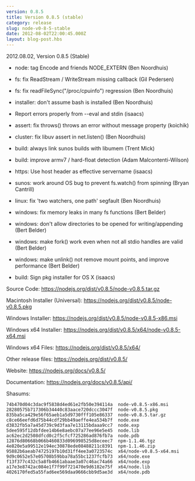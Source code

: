 ```yaml
---
version: 0.8.5
title: Version 0.8.5 (stable)
category: release
slug: node-v0-8-5-stable
date: 2012-08-02T22:00:45.000Z
layout: blog-post.hbs
---
```


2012.08.02, Version 0.8.5 (Stable)

* node: tag Encode and friends NODE_EXTERN (Ben Noordhuis)

* fs: fix ReadStream / WriteStream missing callback (Gil Pedersen)

* fs: fix readFileSync("/proc/cpuinfo") regression (Ben Noordhuis)

* installer: don't assume bash is installed (Ben Noordhuis)

* Report errors properly from --eval and stdin (isaacs)

* assert: fix throws() throws an error without message property (koichik)

* cluster: fix libuv assert in net.listen() (Ben Noordhuis)

* build: always link sunos builds with libumem (Trent Mick)

* build: improve armv7 / hard-float detection (Adam Malcontenti-Wilson)

* https: Use host header as effective servername (isaacs)

* sunos: work around OS bug to prevent fs.watch() from spinning (Bryan Cantrill)

* linux: fix 'two watchers, one path' segfault (Ben Noordhuis)

* windows: fix memory leaks in many fs functions (Bert Belder)

* windows: don't allow directories to be opened for writing/appending (Bert Belder)

* windows: make fork() work even when not all stdio handles are valid (Bert Belder)

* windows: make unlink() not remove mount points, and improve performance (Bert Belder)

* build: Sign pkg installer for OS X (isaacs)

Source Code: https://nodejs.org/dist/v0.8.5/node-v0.8.5.tar.gz

Macintosh Installer (Universal): https://nodejs.org/dist/v0.8.5/node-v0.8.5.pkg

Windows Installer: https://nodejs.org/dist/v0.8.5/node-v0.8.5-x86.msi

Windows x64 Installer: https://nodejs.org/dist/v0.8.5/x64/node-v0.8.5-x64.msi

Windows x64 Files: https://nodejs.org/dist/v0.8.5/x64/

Other release files: https://nodejs.org/dist/v0.8.5/

Website: https://nodejs.org/docs/v0.8.5/

Documentation: https://nodejs.org/docs/v0.8.5/api/

Shasums:

```
74b470d04c3dac9f5838d4ed61e2fb50e394114a  node-v0.8.5-x86.msi
28280575b717306b34440c83aace720dccc3047f  node-v0.8.5.pkg
835ba5ca429e56f65aeb1a5d9730fff105e86337  node-v0.8.5.tar.gz
c8ce66eefd6d75b44cdf29bb49aeffe4ea534b7f  node.exe
d3832fb5a7a45d739c9d3faa7e13115bdaaa9cc7  node.exp
5dee595f12dbfdee14b6e8aebc07a77ee96e5e45  node.lib
ac62ec2d2508dfcd0c2f5cfcf725286ad876fb7a  node.pdb
12876d80668b066b460833d096998525d8eceec7  npm-1.1.46.tgz
4e820e5a99512e194ec30878ede08488211c8391  npm-1.1.46.zip
95882b6aeab74725197b10d31ff4ee3a0723574c  x64/node-v0.8.5-x64.msi
9d9c0652e57e05708b59bba78a55bc1237fcfb73  x64/node.exe
f13f377c432c5a8fb4661abaae3a07c46ac74a66  x64/node.exp
a17e3e8742ac084e1f7f99f721470e9d6182e75f  x64/node.lib
4026170fed5a55fad6ee569daa9666cbb9d5ae3d  x64/node.pdb
```
